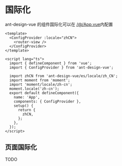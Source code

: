 # 国际化

ant-design-vue 的组件国际化可以在 [/@/App.vue](https://github.com/anncwb/vue-vben-admin/tree/main/src/App.vue)内配置

```vue
<template>
  <ConfigProvider :locale="zhCN">
    <router-view />
  </ConfigProvider>
</template>

<script lang="ts">
  import { defineComponent } from 'vue';
  import { ConfigProvider } from 'ant-design-vue';

  import zhCN from 'ant-design-vue/es/locale/zh_CN';
  import moment from 'moment';
  import 'moment/locale/zh-cn';
  moment.locale('zh-cn');
  export default defineComponent({
    name: 'App',
    components: { ConfigProvider },
    setup() {
      return {
        zhCN,
      };
    },
  });
</script>
```

## 页面国际化

TODO
